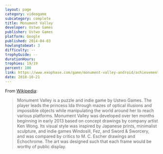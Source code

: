 ```yaml
---
layout: page
category: videogame
subcategory: complete
title: Monument Valley
developer: Ustwo Games
publisher: Ustwo Games
platform: Google
published: 2014-04-03
howlongtobeat: 3
difficulty: --
trophyGuide: --
durationHours:
trophies: 19/19
percent: 100
link: https://www.exophase.com/game/monument-valley-android/achievements/#1644034
date: 2018-10-21
---
```


From [Wikipedia](https://en.wikipedia.org/wiki/Monument_Valley_(video_game)):

> Monument Valley is a puzzle and indie game by Ustwo Games. The player leads the princess Ida through mazes of optical illusions and impossible objects while manipulating the world around her to reach various platforms. Monument Valley was developed over ten months beginning in early 2013 based on concept drawings by company artist Ken Wong. Its visual style was inspired by Japanese prints, minimalist sculpture, and indie games Windosill, Fez, and Sword & Sworcery, and was compared by critics to M. C. Escher drawings and Echochrome. The art was designed such that each frame would be worthy of public display.

